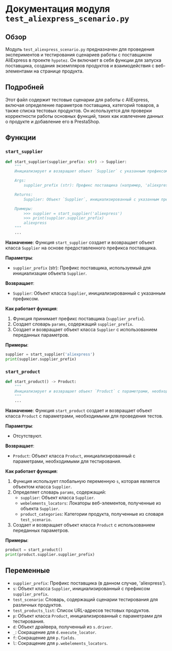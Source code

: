 # Документация модуля `test_aliexpress_scenario.py`

## Обзор

Модуль `test_aliexpress_scenario.py` предназначен для проведения экспериментов и тестирования сценариев работы с поставщиком AliExpress в проекте `hypotez`. Он включает в себя функции для запуска поставщика, создания экземпляров продуктов и взаимодействия с веб-элементами на странице продукта.

## Подробней

Этот файл содержит тестовые сценарии для работы с AliExpress, включая определение параметров поставщика, категорий товаров, а также списка тестовых продуктов. Он используется для проверки корректности работы основных функций, таких как извлечение данных о продукте и добавление его в PrestaShop.

## Функции

### `start_supplier`

```python
def start_supplier(supplier_prefix: str) -> Supplier:
    """
    Инициализирует и возвращает объект `Supplier` с указанным префиксом.

    Args:
        supplier_prefix (str): Префикс поставщика (например, 'aliexpress').

    Returns:
        Supplier: Объект `Supplier`, инициализированный с указанным префиксом.

    Примеры:
        >>> supplier = start_supplier('aliexpress')
        >>> print(supplier.supplier_prefix)
        aliexpress
    """
    ...
```

**Назначение**: Функция `start_supplier` создает и возвращает объект класса `Supplier` на основе предоставленного префикса поставщика.

**Параметры**:
- `supplier_prefix` (str): Префикс поставщика, используемый для инициализации объекта `Supplier`.

**Возвращает**:
- `Supplier`: Объект класса `Supplier`, инициализированный с указанным префиксом.

**Как работает функция**:
1. Функция принимает префикс поставщика (`supplier_prefix`).
2. Создает словарь `params`, содержащий `supplier_prefix`.
3. Создает и возвращает объект класса `Supplier` с использованием переданных параметров.

**Примеры**:
```python
supplier = start_supplier('aliexpress')
print(supplier.supplier_prefix)
```

### `start_product`

```python
def start_product() -> Product:
    """
    Инициализирует и возвращает объект `Product` с параметрами, необходимыми для тестирования.
    """
    ...
```

**Назначение**: Функция `start_product` создает и возвращает объект класса `Product` с параметрами, необходимыми для проведения тестов.

**Параметры**:
- Отсутствуют.

**Возвращает**:
- `Product`: Объект класса `Product`, инициализированный с параметрами, необходимыми для тестирования.

**Как работает функция**:
1.  Функция использует глобальную переменную `s`, которая является объектом класса `Supplier`.
2.  Определяет словарь `params`, содержащий:
    *   `supplier`: Объект класса `Supplier`.
    *   `webelements_locators`: Локаторы веб-элементов, полученные из объекта `Supplier`.
    *   `product_categories`: Категории продукта, полученные из словаря `test_scenario`.
3.  Создает и возвращает объект класса `Product` с использованием переданных параметров.

**Примеры**:
```python
product = start_product()
print(product.supplier.supplier_prefix)
```

## Переменные
- `supplier_prefix`: Префикс поставщика (в данном случае, 'aliexpress').
- `s`: Объект класса `Supplier`, инициализированный с префиксом `supplier_prefix`.
- `test_scenario`: Словарь, содержащий сценарии тестирования для различных продуктов.
- `test_products_list`: Список URL-адресов тестовых продуктов.
- `p`: Объект класса `Product`, инициализированный с параметрами для тестирования.
- `d`: Объект драйвера, полученный из `s.driver`.
- `_`: Сокращение для `d.execute_locator`.
- `f`: Сокращение для `p.fields`.
- `l`: Сокращение для `p.webelements_locators`.